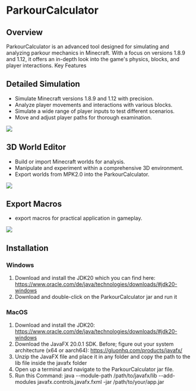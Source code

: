 # ParkourCalculator

## Overview
ParkourCalculator is an advanced tool designed for simulating and analyzing parkour mechanics in Minecraft. With a focus on versions 1.8.9 and 1.12, it offers an in-depth look into the game's physics, blocks, and player interactions.
Key Features

## Detailed Simulation
- Simulate Minecraft versions 1.8.9 and 1.12 with precision.
- Analyze player movements and interactions with various blocks.
- Simulate a wide range of player inputs to test different scenarios.
- Move and adjust player paths for thorough examination.

![](readme/vid1.gif)

## 3D World Editor
- Build or import Minecraft worlds for analysis.
- Manipulate and experiment within a comprehensive 3D environment.
- Export worlds from MPK2.0 into the ParkourCalculator.

![](readme/vid2.gif)

## Export Macros
- export macros for practical application in gameplay.

![](readme/vid3.gif)


## Installation
### Windows
1. Download and install the JDK20 which you can find here: https://www.oracle.com/de/java/technologies/downloads/#jdk20-windows
2. Download and double-click on the ParkourCalculator jar and run it

### MacOS
1. Download and install the JDK20: https://www.oracle.com/de/java/technologies/downloads/#jdk20-windows
2. Download the JavaFX 20.0.1 SDK. Before; figure out your system architecture (x64 or aarch64): https://gluonhq.com/products/javafx/
3. Unzip the JavaFX file and place it in any folder and copy the path to the lib file inside the javafx folder
4. Open up a terminal and navigate to the ParkourCalculator jar file.
5. Run this Command: java --module-path /path/to/javafx/lib --add-modules javafx.controls,javafx.fxml -jar /path/to/your/app.jar

